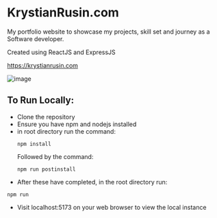 # KrystianRusin.com

My portfolio website to showcase my projects, skill set and journey as a Software developer.

Created using ReactJS and ExpressJS

https://krystianrusin.com

![image](https://github.com/KrystianRusin/portfolio-website/assets/36743674/c8eafc75-e971-4b37-b76a-0302438210f6)


## To Run Locally:

  - Clone the repository
  - Ensure you have npm and nodejs installed
  - in root directory run the command:
    ```
    npm install
    ```
    Followed by the command:
    ```
    npm run postinstall
    ```
  - After these have completed, in the root directory run:
  ```
  npm run
  ```
 - Visit localhost:5173 on your web browser to view the local instance
